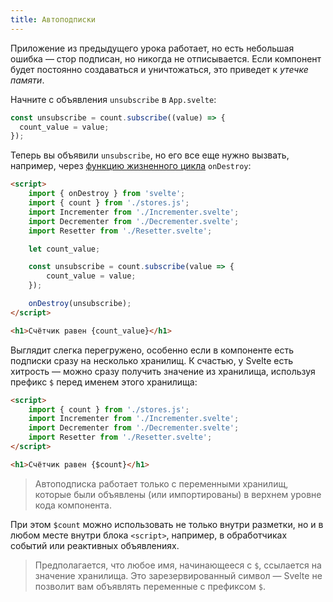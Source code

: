 ```yaml
---
title: Автоподписки
---
```


Приложение из предыдущего урока работает, но есть небольшая ошибка — стор подписан, но никогда не отписывается. Если компонент будет постоянно создаваться и уничтожаться, это приведет к _утечке памяти_.

Начните с объявления `unsubscribe` в `App.svelte`:

```js
const unsubscribe = count.subscribe((value) => {
  count_value = value;
});
```

Теперь вы объявили `unsubscribe`, но его все еще нужно вызвать, например, через [функцию жизненного цикла](tutorial/ondestroy) `onDestroy`:

```html
<script>
	import { onDestroy } from 'svelte';
	import { count } from './stores.js';
	import Incrementer from './Incrementer.svelte';
	import Decrementer from './Decrementer.svelte';
	import Resetter from './Resetter.svelte';

	let count_value;

	const unsubscribe = count.subscribe(value => {
		count_value = value;
	});

	onDestroy(unsubscribe);
</script>

<h1>Счётчик равен {count_value}</h1>
```

Выглядит слегка перегружено, особенно если в компоненте есть подписки сразу на несколько хранилищ. К счастью, у Svelte есть хитрость — можно сразу получить значение из хранилища, используя префикс `$` перед именем этого хранилища:

```html
<script>
	import { count } from './stores.js';
	import Incrementer from './Incrementer.svelte';
	import Decrementer from './Decrementer.svelte';
	import Resetter from './Resetter.svelte';
</script>

<h1>Счётчик равен {$count}</h1>
```

> Автоподписка работает только с переменными хранилищ, которые были объявлены (или импортированы) в верхнем уровне кода компонента.

При этом `$count` можно использовать не только внутри разметки, но и в любом месте внутри блока `<script>`, например, в обработчиках событий или реактивных объявлениях.

> Предполагается, что любое имя, начинающееся с `$`, ссылается на значение хранилища. Это зарезервированный символ — Svelte не позволит вам объявлять переменные с префиксом `$`.
